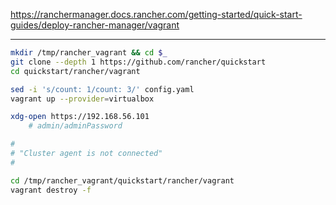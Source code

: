 https://ranchermanager.docs.rancher.com/getting-started/quick-start-guides/deploy-rancher-manager/vagrant


---

```bash
mkdir /tmp/rancher_vagrant && cd $_
git clone --depth 1 https://github.com/rancher/quickstart
cd quickstart/rancher/vagrant

sed -i 's/count: 1/count: 3/' config.yaml
vagrant up --provider=virtualbox

xdg-open https://192.168.56.101
    # admin/adminPassword

# 
# "Cluster agent is not connected"
# 

cd /tmp/rancher_vagrant/quickstart/rancher/vagrant
vagrant destroy -f
```
